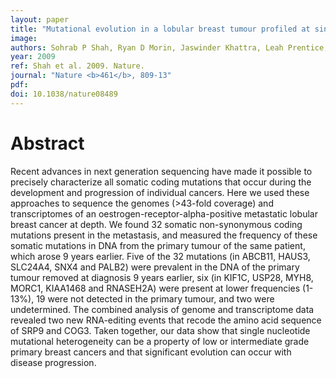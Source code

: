 ```yaml
---
layout: paper
title: "Mutational evolution in a lobular breast tumour profiled at single nucleotide resolution."
image: 
authors: Sohrab P Shah, Ryan D Morin, Jaswinder Khattra, Leah Prentice, Trevor Pugh, Angela Burleigh, Allen Delaney, Karen Gelmon, Ryan Guliany, Janine Senz, Christian Steidl, Robert A Holt, Steven Jones, Mark Sun, Gillian Leung, Richard Moore, Tesa Severson, Greg A Taylor, Andrew E Teschendorff, Kane Tse, Gulisa Turashvili, Richard Varhol, René L Warren, Peter Watson, Yongjun Zhao, Carlos Caldas, David Huntsman, Martin Hirst, Marco A Marra, Samuel Aparicio
year: 2009
ref: Shah et al. 2009. Nature.
journal: "Nature <b>461</b>, 809-13"
pdf: 
doi: 10.1038/nature08489
---
```


# Abstract

Recent advances in next generation sequencing have made it possible to precisely characterize all somatic coding mutations that occur during the development and progression of individual cancers. Here we used these approaches to sequence the genomes (>43-fold coverage) and transcriptomes of an oestrogen-receptor-alpha-positive metastatic lobular breast cancer at depth. We found 32 somatic non-synonymous coding mutations present in the metastasis, and measured the frequency of these somatic mutations in DNA from the primary tumour of the same patient, which arose 9 years earlier. Five of the 32 mutations (in ABCB11, HAUS3, SLC24A4, SNX4 and PALB2) were prevalent in the DNA of the primary tumour removed at diagnosis 9 years earlier, six (in KIF1C, USP28, MYH8, MORC1, KIAA1468 and RNASEH2A) were present at lower frequencies (1-13%), 19 were not detected in the primary tumour, and two were undetermined. The combined analysis of genome and transcriptome data revealed two new RNA-editing events that recode the amino acid sequence of SRP9 and COG3. Taken together, our data show that single nucleotide mutational heterogeneity can be a property of low or intermediate grade primary breast cancers and that significant evolution can occur with disease progression.

